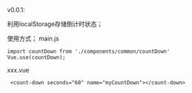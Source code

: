 v0.0.1:

利用localStorage存储倒计时状态；

使用方式；
main.js

    import countDown from './components/common/countDown'
    Vue.use(countDown);

xxx.vue

     <count-down seconds="60" name="myCountDown"></count-down>